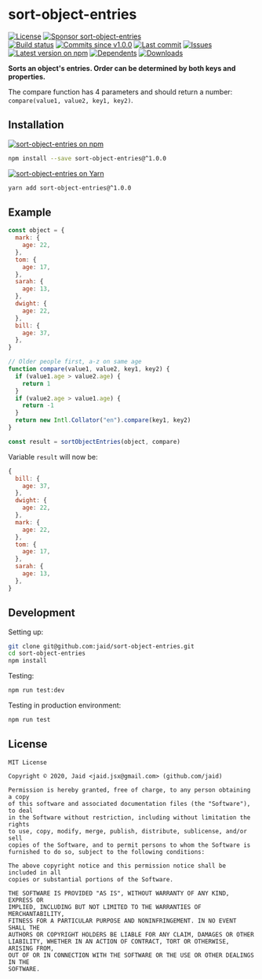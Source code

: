 # sort-object-entries


<a href="https://raw.githubusercontent.com/jaid/sort-object-entries/master/license.txt"><img src="https://img.shields.io/github/license/jaid/sort-object-entries?style=flat-square" alt="License"/></a> <a href="https://github.com/sponsors/jaid"><img src="https://img.shields.io/badge/<3-Sponsor-FF45F1?style=flat-square" alt="Sponsor sort-object-entries"/></a>  
<a href="https://actions-badge.atrox.dev/jaid/sort-object-entries/goto"><img src="https://img.shields.io/endpoint.svg?style=flat-square&url=https%3A%2F%2Factions-badge.atrox.dev%2Fjaid%2Fsort-object-entries%2Fbadge" alt="Build status"/></a> <a href="https://github.com/jaid/sort-object-entries/commits"><img src="https://img.shields.io/github/commits-since/jaid/sort-object-entries/v1.0.0?style=flat-square&logo=github" alt="Commits since v1.0.0"/></a> <a href="https://github.com/jaid/sort-object-entries/commits"><img src="https://img.shields.io/github/last-commit/jaid/sort-object-entries?style=flat-square&logo=github" alt="Last commit"/></a> <a href="https://github.com/jaid/sort-object-entries/issues"><img src="https://img.shields.io/github/issues/jaid/sort-object-entries?style=flat-square&logo=github" alt="Issues"/></a>  
<a href="https://npmjs.com/package/sort-object-entries"><img src="https://img.shields.io/npm/v/sort-object-entries?style=flat-square&logo=npm&label=latest%20version" alt="Latest version on npm"/></a> <a href="https://github.com/jaid/sort-object-entries/network/dependents"><img src="https://img.shields.io/librariesio/dependents/npm/sort-object-entries?style=flat-square&logo=npm" alt="Dependents"/></a> <a href="https://npmjs.com/package/sort-object-entries"><img src="https://img.shields.io/npm/dm/sort-object-entries?style=flat-square&logo=npm" alt="Downloads"/></a>

**Sorts an object's entries. Order can be determined by both keys and properties.**


The compare function has 4 parameters and should return a number: `compare(value1, value2, key1, key2)`.


## Installation
<a href="https://npmjs.com/package/sort-object-entries"><img src="https://img.shields.io/badge/npm-sort--object--entries-C23039?style=flat-square&logo=npm" alt="sort-object-entries on npm"/></a>
```bash
npm install --save sort-object-entries@^1.0.0
```
<a href="https://yarnpkg.com/package/sort-object-entries"><img src="https://img.shields.io/badge/Yarn-sort--object--entries-2F8CB7?style=flat-square&logo=yarn&logoColor=white" alt="sort-object-entries on Yarn"/></a>
```bash
yarn add sort-object-entries@^1.0.0
```



## Example

```javascript
const object = {
  mark: {
    age: 22,
  },
  tom: {
    age: 17,
  },
  sarah: {
    age: 13,
  },
  dwight: {
    age: 22,
  },
  bill: {
    age: 37,
  },
}

// Older people first, a-z on same age
function compare(value1, value2, key1, key2) {
  if (value1.age > value2.age) {
    return 1
  }
  if (value2.age > value1.age) {
    return -1
  }
  return new Intl.Collator("en").compare(key1, key2)
}

const result = sortObjectEntries(object, compare)

```

Variable `result` will now be:

```javascript
{
  bill: {
    age: 37,
  },
  dwight: {
    age: 22,
  },
  mark: {
    age: 22,
  },
  tom: {
    age: 17,
  },
  sarah: {
    age: 13,
  },
}
```













## Development



Setting up:
```bash
git clone git@github.com:jaid/sort-object-entries.git
cd sort-object-entries
npm install
```
Testing:
```bash
npm run test:dev
```
Testing in production environment:
```bash
npm run test
```


## License
```text
MIT License

Copyright © 2020, Jaid <jaid.jsx@gmail.com> (github.com/jaid)

Permission is hereby granted, free of charge, to any person obtaining a copy
of this software and associated documentation files (the "Software"), to deal
in the Software without restriction, including without limitation the rights
to use, copy, modify, merge, publish, distribute, sublicense, and/or sell
copies of the Software, and to permit persons to whom the Software is
furnished to do so, subject to the following conditions:

The above copyright notice and this permission notice shall be included in all
copies or substantial portions of the Software.

THE SOFTWARE IS PROVIDED "AS IS", WITHOUT WARRANTY OF ANY KIND, EXPRESS OR
IMPLIED, INCLUDING BUT NOT LIMITED TO THE WARRANTIES OF MERCHANTABILITY,
FITNESS FOR A PARTICULAR PURPOSE AND NONINFRINGEMENT. IN NO EVENT SHALL THE
AUTHORS OR COPYRIGHT HOLDERS BE LIABLE FOR ANY CLAIM, DAMAGES OR OTHER
LIABILITY, WHETHER IN AN ACTION OF CONTRACT, TORT OR OTHERWISE, ARISING FROM,
OUT OF OR IN CONNECTION WITH THE SOFTWARE OR THE USE OR OTHER DEALINGS IN THE
SOFTWARE.
```
